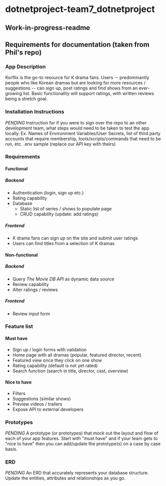 # dotnetproject-team7_dotnetproject

## Work-in-progress-readme

## Requirements for documentation (taken from Phil's repo)
### App Description
Korflix is the go-to resource for K drama fans. Users -- predominantly people who like Korean dramas but are looking for more resources / suggestions --  can sign up, post ratings and find shows from an ever-growing list. Basic functionality will support ratings, with written reviews being a stretch goal.
  
### Installation Instructions
_PENDING_
Instruction for if you were to sign over the repo to an other development team, what steps would need to be taken to test the app locally. Ex. Names of Environment Variables/User Secrets, list of third party accounts that require membership, tools/scripts/commands that need to be run, etc.
.env sample (replace our API key with theirs)

### Requirements
#### Functional
##### Backend
- Authentication (login, sign up etc.)
- Rating capability
- Database 
  - Static list of series / shows to populate page
  - CRUD capability (update: add ratings)

##### Frontend
- K drama fans can sign up on the site and submit user ratings
- Users can find titles from a selection of K dramas

#### Non-functional
##### Backend
- Query _The Movie DB API_ as dynamic data source
- Review capability
- Alter ratings / reviews

##### Frontend
- Review input form

### Feature list
#### Must have
- Sign up / login forms with validation
- Home page with all dramas (popular, featured director, recent)
- Featured view once they click on one show
- Rating capability (default is not yet rated)
- Search function (search in title, director, cast, overview)

#### Nice to have
- Filters
- Suggestions (similar shows)
- Preview videos / trailers
- Expose API to external developers

### Prototypes
_PENDING_
A prototype (or prototypes) that mock out the layout and flow of each of your app features. Start with "must have" and if your team gets to "nice to have" then you can add/update the prototype(s) on a case by case basis.

### ERD
_PENDING_
An ERD that accurately represents your database structure. Update the entities, attributes and relationships as you go.